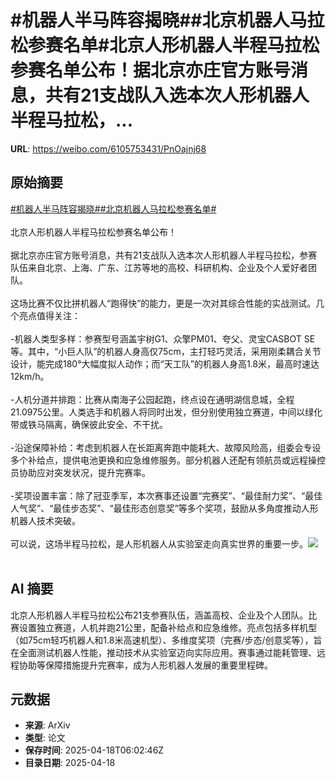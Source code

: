 # #机器人半马阵容揭晓##北京机器人马拉松参赛名单#北京人形机器人半程马拉松参赛名单公布！据北京亦庄官方账号消息，共有21支战队入选本次人形机器人半程马拉松，...

**URL**: https://weibo.com/6105753431/PnOajnj68

## 原始摘要

<a href="https://m.weibo.cn/search?containerid=231522type%3D1%26t%3D10%26q%3D%23%E6%9C%BA%E5%99%A8%E4%BA%BA%E5%8D%8A%E9%A9%AC%E9%98%B5%E5%AE%B9%E6%8F%AD%E6%99%93%23&amp;extparam=%23%E6%9C%BA%E5%99%A8%E4%BA%BA%E5%8D%8A%E9%A9%AC%E9%98%B5%E5%AE%B9%E6%8F%AD%E6%99%93%23" data-hide=""><span class="surl-text">#机器人半马阵容揭晓#</span></a><a href="https://m.weibo.cn/search?containerid=231522type%3D1%26t%3D10%26q%3D%23%E5%8C%97%E4%BA%AC%E6%9C%BA%E5%99%A8%E4%BA%BA%E9%A9%AC%E6%8B%89%E6%9D%BE%E5%8F%82%E8%B5%9B%E5%90%8D%E5%8D%95%23&amp;extparam=%23%E5%8C%97%E4%BA%AC%E6%9C%BA%E5%99%A8%E4%BA%BA%E9%A9%AC%E6%8B%89%E6%9D%BE%E5%8F%82%E8%B5%9B%E5%90%8D%E5%8D%95%23" data-hide=""><span class="surl-text">#北京机器人马拉松参赛名单#</span></a><br><br>北京人形机器人半程马拉松参赛名单公布！<br><br>据北京亦庄官方账号消息，共有21支战队入选本次人形机器人半程马拉松，参赛队伍来自北京、上海、广东、江苏等地的高校、科研机构、企业及个人爱好者团队。<br><br>这场比赛不仅比拼机器人“跑得快”的能力，更是一次对其综合性能的实战测试。几个亮点值得关注：<br><br>-机器人类型多样：参赛型号涵盖宇树G1、众擎PM01、夸父、灵宝CASBOT SE等。其中，“小巨人队”的机器人身高仅75cm，主打轻巧灵活，采用刚柔耦合关节设计，能完成180°大幅度拟人动作；而“天工队”的机器人身高1.8米，最高时速达12km/h。<br><br>-人机分道并排跑：比赛从南海子公园起跑，终点设在通明湖信息城，全程21.0975公里。人类选手和机器人将同时出发，但分别使用独立赛道，中间以绿化带或铁马隔离，确保彼此安全、不干扰。<br><br>-沿途保障补给：考虑到机器人在长距离奔跑中能耗大、故障风险高，组委会专设多个补给点，提供电池更换和应急维修服务。部分机器人还配有领航员或远程操控员协助应对突发状况，提升完赛率。<br><br>-奖项设置丰富：除了冠亚季军，本次赛事还设置“完赛奖”、“最佳耐力奖”、“最佳人气奖”、“最佳步态奖”、“最佳形态创意奖”等多个奖项，鼓励从多角度推动人形机器人技术突破。<br><br>可以说，这场半程马拉松，是人形机器人从实验室走向真实世界的重要一步。<img style="" src="https://tvax3.sinaimg.cn/large/006Fd7o3gy1i0ksyjmgg4j30zk0ym1kx.jpg" referrerpolicy="no-referrer"><br><br>

## AI 摘要

北京人形机器人半程马拉松公布21支参赛队伍，涵盖高校、企业及个人团队。比赛设置独立赛道，人机并跑21公里，配备补给点和应急维修。亮点包括多样机型（如75cm轻巧机器人和1.8米高速机型）、多维度奖项（完赛/步态/创意奖等），旨在全面测试机器人性能，推动技术从实验室迈向实际应用。赛事通过能耗管理、远程协助等保障措施提升完赛率，成为人形机器人发展的重要里程碑。

## 元数据

- **来源**: ArXiv
- **类型**: 论文
- **保存时间**: 2025-04-18T06:02:46Z
- **目录日期**: 2025-04-18
